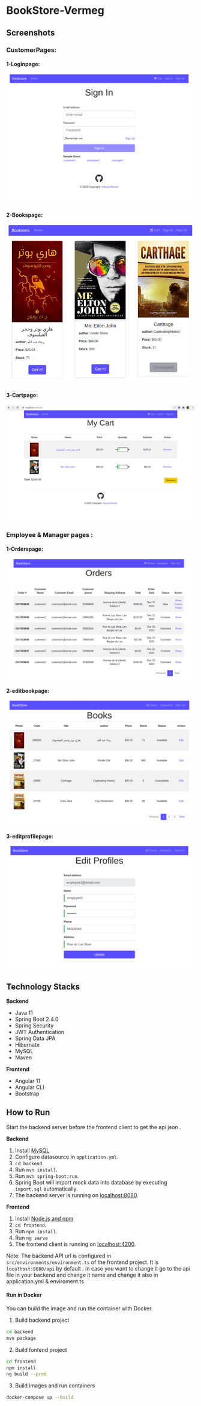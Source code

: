 

# BookStore-Vermeg 

 

## Screenshots

### CustomerPages:







#### 1-Loginpage:
![loginpage](https://github.com/AkroutiHamza/BookStoreApp/blob/main/Screenshots/signup.png?raw=true)

#### 2-Bookspage:
![Bookspage](https://github.com/AkroutiHamza/BookStoreApp/blob/main/Screenshots/books.png?raw=true)


#### 3-Cartpage:
![Cartpage](https://github.com/AkroutiHamza/BookStoreApp/blob/main/Screenshots/cart.png?raw=true)

### Employee & Manager pages :



#### 1-Orderspage:
![Orderspage](https://github.com/AkroutiHamza/BookStoreApp/blob/main/Screenshots/orders.png?raw=true)

#### 2-editbookpage:
![editbookpage](https://github.com/AkroutiHamza/BookStoreApp/blob/main/Screenshots/bookedit.png?raw=true)


#### 3-editprofilepage:
![editprofilepage](https://github.com/AkroutiHamza/BookStoreApp/blob/main/Screenshots/editprofile.png?raw=true)







## Technology Stacks
**Backend**
  - Java 11
  - Spring Boot 2.4.0
  - Spring Security
  - JWT Authentication
  - Spring Data JPA
  - Hibernate
  - MySQL
  - Maven

**Frontend**
  - Angular 11
  - Angular CLI
  - Bootstrap



## How to  Run

Start the backend server before the frontend client to get the api json . 

**Backend**

  1. Install [MySQL](https://www.mysql.com/fr/downloads/) 
  2. Configure datasource in `application.yml`.
  3. `cd backend`.
  4. Run `mvn install`.
  5. Run `mvn spring-boot:run`.
  6. Spring Boot will import mock data into database by executing `import.sql` automatically.
  7. The backend server is running on [localhost:8080]().

**Frontend**
  1. Install [Node.js and npm](https://www.npmjs.com/get-npm)
  2. `cd frontend`.
  3. Run `npm install`.
  4. Run `ng serve`
  5. The frontend client is running on [localhost:4200]().
  
Note: The backend API url is configured in `src/environments/environment.ts` of the frontend project. It is `localhost:8080/api` by default . in case you want to change it go to the api file in your backend and change it name and change it also in application.yml & enviroment.ts 
  
#### Run in Docker
You can build the image and run the container with Docker. 
1. Build backend project
```bash
cd backend
mvn package
```
2. Build fontend project
```bash
cd frontend
npm install
ng build --prod
```
3. Build images and run containers
```bash
docker-compose up --build
```

